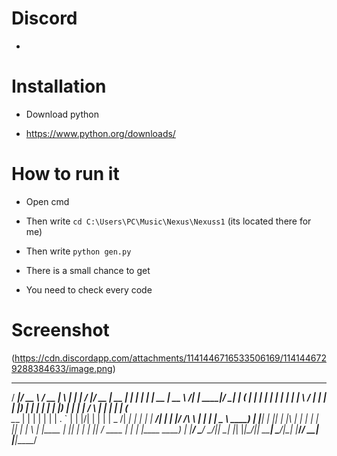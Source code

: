 # Discord

- [](https://discord.gg/5htQqK87)


# Installation

- Download python 

- https://www.python.org/downloads/

# How to run it

- Open cmd

- Then write ```cd C:\Users\PC\Music\Nexus\Nexuss1``` (its located there for me)

- Then write ```python gen.py```

- There is a small chance to get

- You need to check every code

# Screenshot

(https://cdn.discordapp.com/attachments/1141446716533506169/1141446729288384633/image.png)

   _____  ____   ____  _   _    __  __  ____  _____  ______    _    _ _____  _____       _______ ______  _____ 
  / ____|/ __ \ / __ \| \ | |  |  \/  |/ __ \|  __ \|  ____|  | |  | |  __ \|  __ \   /\|__   __|  ____|/ ____|
 | (___ | |  | | |  | |  \| |  | \  / | |  | | |__) | |__     | |  | | |__) | |  | | /  \  | |  | |__  | (___  
  \___ \| |  | | |  | | . ` |  | |\/| | |  | |  _  /|  __|    | |  | |  ___/| |  | |/ /\ \ | |  |  __|  \___ \ 
  ____) | |__| | |__| | |\  |  | |  | | |__| | | \ \| |____   | |__| | |    | |__| / ____ \| |  | |____ ____) |
 |_____/ \____/ \____/|_| \_|  |_|  |_|\____/|_|  \_\______|   \____/|_|    |_____/_/    \_\_|  |______|_____/ 
                                                                                                               
                                                                                
